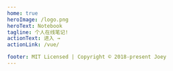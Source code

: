 ```yaml
---
home: true
heroImage: /logo.png
heroText: Notebook
tagline: 个人在线笔记!
actionText: 进入 →
actionLink: /vue/

footer: MIT Licensed | Copyright © 2018-present Joey
---
```




<!-- features:
- title: 简洁至上
  details: 以 Markdown 为中心的项目结构，以最少的配置帮助你专注于写作。
- title: Vue驱动
  details: 享受 Vue + webpack 的开发体验，在 Markdown 中使用 Vue 组件，同时可以使用 Vue 来开发自定义主题。
- title: 高性能
  details: VuePress 为每个页面预渲染生成静态的 HTML，同时在页面被加载的时候，将作为 SPA 运行。

  ```bash
npm run dev
```
 -->
